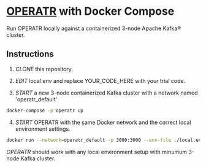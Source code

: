 # [OPERATR](https://operatr.io) with Docker Compose

Run OPERATR locally against a containerized 3-node Apache Kafka® cluster.

## Instructions

1. *CLONE* this repository.

2. *EDIT* local.env and replace YOUR_CODE_HERE with your trial code.

3. *START* a new 3-node containerized Kafka cluster with a network named 'operatr_default'

```bash
docker-compose -p operatr up
```

4. *START* OPERATR with the same Docker network and the correct local environment settings.

```bash
docker run --network=operatr_default -p 3000:3000 --env-file ./local.env operatr/operatr:latest
```

*OPERATR* should work with any local environment setup with minumum 3-node Kafka cluster.
